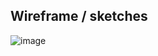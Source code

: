 ## Wireframe / sketches

![image](https://raw.githubusercontent.com/RowinRuizendaal/browser-technologies-2021/master/docs/img/index.png)
